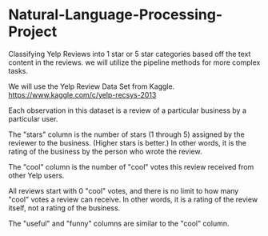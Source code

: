 # Natural-Language-Processing-Project
Classifying Yelp Reviews into 1 star or 5 star categories based off the text content in the reviews.
we will utilize the pipeline methods for more complex tasks.

We will use the Yelp Review Data Set from Kaggle.
https://www.kaggle.com/c/yelp-recsys-2013

Each observation in this dataset is a review of a particular business by a particular user.

The "stars" column is the number of stars (1 through 5) assigned by the reviewer to the business. (Higher stars is better.) In other words, it is the rating of the business by the person who wrote the review.

The "cool" column is the number of "cool" votes this review received from other Yelp users.

All reviews start with 0 "cool" votes, and there is no limit to how many "cool" votes a review can receive. In other words, it is a rating of the review itself, not a rating of the business.

The "useful" and "funny" columns are similar to the "cool" column.

